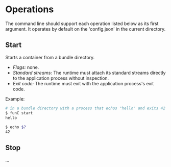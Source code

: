 # Operations

The command line should support each operation listed below as its first argument.
It operates by default on the 'config.json' in the current directory.

## Start

Starts a container from a bundle directory. 

* *Flags:* none.
* *Standard streams:* The runtime must attach its standard streams directly to the application process without inspection.
* *Exit code:* The runtime must exit with the application process's exit code.

Example:
```sh
# in a bundle directory with a process that echos "hello" and exits 42
$ funC start
hello
 
$ echo $?
42
```

## Stop

 ...
